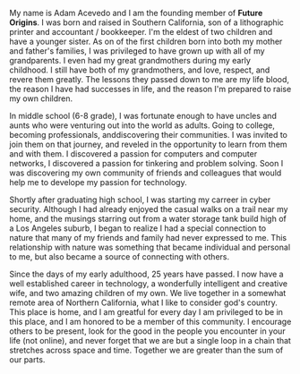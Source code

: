 My name is Adam Acevedo and I am the founding member of <b>Future Origins</b>. I was born and raised in Southern California, son of a lithographic printer and accountant / bookkeeper. I'm the eldest of two children and have a younger sister. As on of the first children born into both my mother and father's families, I was privileged to have grown up with all of my grandparents. I even had my great grandmothers during my early childhood. I still have both of my grandmothers, and love, respect, and revere them greatly. The lessons they passed down to me are my life blood, the reason I have had successes in life, and the reason I'm prepared to raise my own children.

In middle school (6-8 grade), I was fortunate enough to have uncles and aunts who were venturing out into the world as adults. Going to college, becoming professionals, anddiscovering their communities. I was invited to join them on that journey, and reveled in the opportunity to learn from them and with them. I discovered a passion for computers and computer networks, I discovered a passion for tinkering and problem solving. Soon I was discovering my own community of friends and colleagues that would help me to develope my passion for technology.

Shortly after graduating high school, I was starting my carreer in cyber security. Although I had already enjoyed the casual walks on a trail near my home, and the musings starring out from a water storage tank build high of a Los Angeles suburb, I began to realize I had a special connection to nature that many of my friends and family had never expressed to me. This relationship with nature was something that became individual and personal to me, but also became a source of connecting with others.

Since the days of my early adulthood, 25 years have passed. I now have a well established career in technology, a wonderfully intelligent and creative wife, and two amazing children of my own. We live together in a somewhat remote area of Northern California, what I like to consider god's country. This place is home, and I am greatful for every day I am privileged to be in this place, and I am honored to be a member of this community. I encourage others to be present, look for the good in the people you encounter in your life (not online), and never forget that we are but a single loop in a chain that stretches across space and time. Together we are greater than the sum of our parts.
